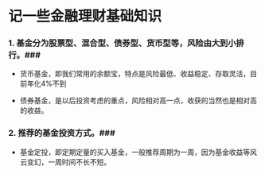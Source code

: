 # 记一些金融理财基础知识 #




###  1. 基金分为股票型、混合型、债券型、货币型等，风险由大到小排行。###
    

- 货币基金，即我们常用的余额宝，特点是风险最低、收益稳定、存取灵活，目前年化4%不到
    

- 债券基金，是以后投资考虑的重点，风险相对高一点，收获的当然也是相对高的收益。

###  2. 推荐的基金投资方式。###

- 基金定投，即定期定量的买入基金，一般推荐周期为一周，因为基金收益等风云变幻，一周时间不长不短。